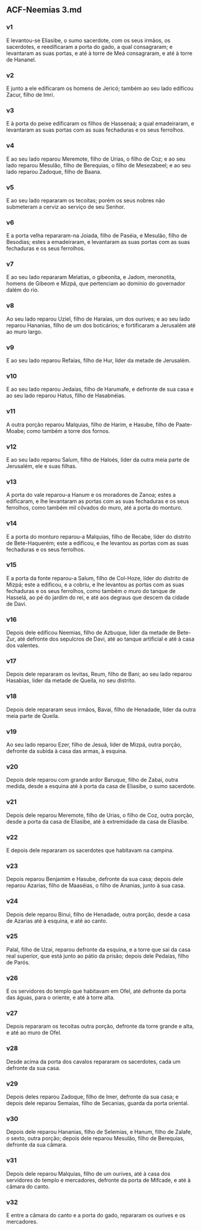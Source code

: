 ## ACF-Neemias 3.md
### v1
 E levantou-se Eliasibe, o sumo sacerdote, com os seus irmãos, os sacerdotes, e reedificaram a porta do gado, a qual consagraram; e levantaram as suas portas, e até à torre de Meá consagraram, e até à torre de Hananel.
### v2
 E junto a ele edificaram os homens de Jericó; também ao seu lado edificou Zacur, filho de Imri.
### v3
 E à porta do peixe edificaram os filhos de Hassenaá; a qual emadeiraram, e levantaram as suas portas com as suas fechaduras e os seus ferrolhos.
### v4
 E ao seu lado reparou Meremote, filho de Urias, o filho de Coz; e ao seu lado reparou Mesulão, filho de Berequias, o filho de Mesezabeel; e ao seu lado reparou Zadoque, filho de Baana.
### v5
 E ao seu lado repararam os tecoítas; porém os seus nobres não submeteram a cerviz ao serviço de seu Senhor.
### v6
 E a porta velha repararam-na Joiada, filho de Paséia, e Mesulão, filho de Besodias; estes a emadeiraram, e levantaram as suas portas com as suas fechaduras e os seus ferrolhos.
### v7
 E ao seu lado repararam Melatias, o gibeonita, e Jadom, meronotita, homens de Gibeom e Mizpá, que pertenciam ao domínio do governador dalém do rio.
### v8
 Ao seu lado reparou Uziel, filho de Haraías, um dos ourives; e ao seu lado reparou Hananias, filho de um dos boticários; e fortificaram a Jerusalém até ao muro largo.
### v9
 E ao seu lado reparou Refaías, filho de Hur, líder da metade de Jerusalém.
### v10
 E ao seu lado reparou Jedaías, filho de Harumafe, e defronte de sua casa e ao seu lado reparou Hatus, filho de Hasabnéias.
### v11
 A outra porção reparou Malquias, filho de Harim, e Hasube, filho de Paate-Moabe; como também a torre dos fornos.
### v12
 E ao seu lado reparou Salum, filho de Haloés, líder da outra meia parte de Jerusalém, ele e suas filhas.
### v13
 A porta do vale reparou-a Hanum e os moradores de Zanoa; estes a edificaram, e lhe levantaram as portas com as suas fechaduras e os seus ferrolhos, como também mil côvados do muro, até a porta do monturo.
### v14
 E a porta do monturo reparou-a Malquias, filho de Recabe, líder do distrito de Bete-Haquerém; este a edificou, e lhe levantou as portas com as suas fechaduras e os seus ferrolhos.
### v15
 E a porta da fonte reparou-a Salum, filho de Col-Hoze, líder do distrito de Mizpá; este a edificou, e a cobriu, e lhe levantou as portas com as suas fechaduras e os seus ferrolhos, como também o muro do tanque de Hasselá, ao pé do jardim do rei, e até aos degraus que descem da cidade de Davi.
### v16
 Depois dele edificou Neemias, filho de Azbuque, líder da metade de Bete-Zur, até defronte dos sepulcros de Davi, até ao tanque artificial e até à casa dos valentes.
### v17
 Depois dele repararam os levitas, Reum, filho de Bani; ao seu lado reparou Hasabias, líder da metade de Queila, no seu distrito.
### v18
 Depois dele repararam seus irmãos, Bavai, filho de Henadade, líder da outra meia parte de Queila.
### v19
 Ao seu lado reparou Ezer, filho de Jesuá, líder de Mizpá, outra porção, defronte da subida à casa das armas, à esquina.
### v20
 Depois dele reparou com grande ardor Baruque, filho de Zabai, outra medida, desde a esquina até à porta da casa de Eliasibe, o sumo sacerdote.
### v21
 Depois dele reparou Meremote, filho de Urias, o filho de Coz, outra porção, desde a porta da casa de Eliasibe, até à extremidade da casa de Eliasibe.
### v22
 E depois dele repararam os sacerdotes que habitavam na campina.
### v23
 Depois reparou Benjamim e Hasube, defronte da sua casa; depois dele reparou Azarias, filho de Maaséias, o filho de Ananias, junto à sua casa.
### v24
 Depois dele reparou Binui, filho de Henadade, outra porção, desde a casa de Azarias até à esquina, e até ao canto.
### v25
 Palal, filho de Uzai, reparou defronte da esquina, e a torre que sai da casa real superior, que está junto ao pátio da prisão; depois dele Pedaías, filho de Parós.
### v26
 E os servidores do templo que habitavam em Ofel, até defronte da porta das águas, para o oriente, e até à torre alta.
### v27
 Depois repararam os tecoítas outra porção, defronte da torre grande e alta, e até ao muro de Ofel.
### v28
 Desde acima da porta dos cavalos repararam os sacerdotes, cada um defronte da sua casa.
### v29
 Depois deles reparou Zadoque, filho de Imer, defronte da sua casa; e depois dele reparou Semaías, filho de Secanias, guarda da porta oriental.
### v30
 Depois dele reparou Hananias, filho de Selemias, e Hanum, filho de Zalafe, o sexto, outra porção; depois dele reparou Mesulão, filho de Berequias, defronte da sua câmara.
### v31
 Depois dele reparou Malquias, filho de um ourives, até à casa dos servidores do templo e mercadores, defronte da porta de Mifcade, e até à câmara do canto.
### v32
 E entre a câmara do canto e a porta do gado, repararam os ourives e os mercadores.

